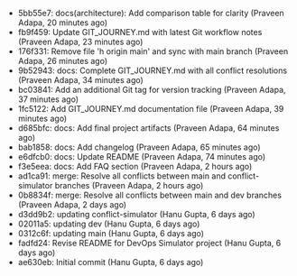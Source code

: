 - 5bb55e7: docs(architecture): Add comparison table for clarity (Praveen Adapa, 20 minutes ago)
- fb9f459: Update GIT_JOURNEY.md with latest Git workflow notes (Praveen Adapa, 23 minutes ago)
- 176f331: Remove file 'h origin main' and sync with main branch (Praveen Adapa, 26 minutes ago)
- 9b52943: docs: Complete GIT_JOURNEY.md with all conflict resolutions (Praveen Adapa, 34 minutes ago)
- bc03841: Add an additional Git tag for version tracking (Praveen Adapa, 37 minutes ago)
- 1fc5122: Add GIT_JOURNEY.md documentation file (Praveen Adapa, 39 minutes ago)
- d685bfc: docs: Add final project artifacts (Praveen Adapa, 64 minutes ago)
- bab1858: docs: Add changelog (Praveen Adapa, 65 minutes ago)
- e6dfcb0: docs: Update README (Praveen Adapa, 74 minutes ago)
- f3e5eea: docs: Add FAQ section (Praveen Adapa, 2 hours ago)
- ad1ca91: merge: Resolve all conflicts between main and conflict-simulator branches (Praveen Adapa, 2 hours ago)
- 0b8834f: merge: Resolve all conflicts between main and dev branches (Praveen Adapa, 2 days ago)
- d3dd9b2: updating conflict-simulator (Hanu Gupta, 6 days ago)
- 02011a5: updating dev (Hanu Gupta, 6 days ago)
- 0312c6f: updating main (Hanu Gupta, 6 days ago)
- fadfd24: Revise README for DevOps Simulator project (Hanu Gupta, 6 days ago)
- ae630eb: Initial commit (Hanu Gupta, 6 days ago)